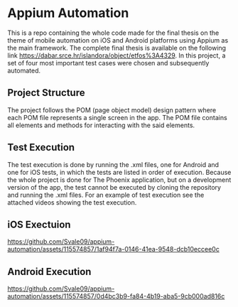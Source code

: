 # Appium Automation
This is a repo containing the whole code made for the final thesis on the theme of mobile automation on iOS and Android platforms using Appium as the main framework. The complete final thesis is available on the following link https://dabar.srce.hr/islandora/object/etfos%3A4329. In this project, a set of four most important test cases were chosen and subsequently automated.

## Project Structure
The project follows the POM (page object model) design pattern where each POM file represents a single screen in the app. The POM file contains all elements and methods for interacting with the said elements.

## Test Execution
The test execution is done by running the .xml files, one for Android and one for iOS tests, in which the tests are listed in order of execution. Because the whole project is done for The Phoenix application, but on a development version of the app, the test cannot be executed by cloning the repository and running the .xml files. For an example of test execution see the attached videos showing the test execution.

## iOS Exectuion
https://github.com/Svale09/appium-automation/assets/115574857/1af94f7a-0146-41ea-9548-dcb10eccee0c

## Android Execution
https://github.com/Svale09/appium-automation/assets/115574857/0d4bc3b9-fa84-4b19-aba5-9cb000ad816c

